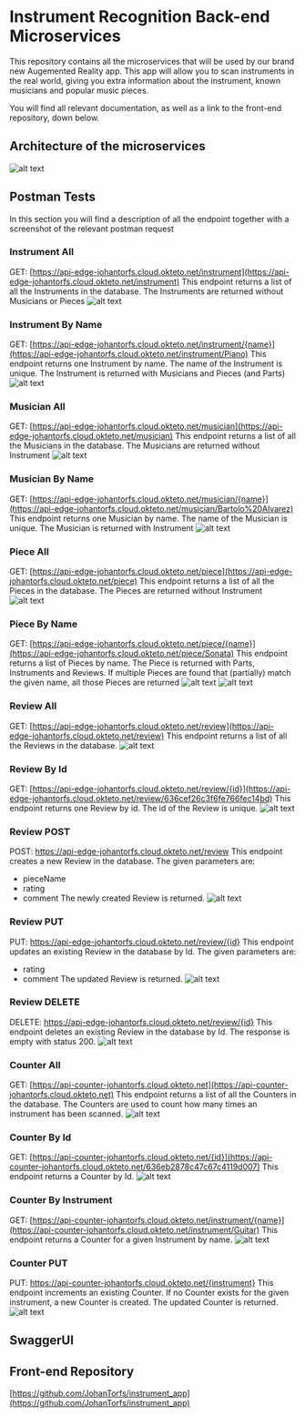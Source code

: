 # Instrument Recognition Back-end Microservices
This repository contains all the microservices that will be used by our brand new Augemented Reality app. This app will allow you to scan instruments in the real world, giving you extra information about the instrument, known musicians and popular music pieces.

You will find all relevant documentation, as well as a link to the front-end repository, down below.

## Architecture of the microservices
![alt text](https://github.com/JohanTorfs/instrument_edge_api/raw/main/images/MicroserviceArchitecture.png "Microservice Architecture")

## Postman Tests
In this section you will find a description of all the endpoint together with a screenshot of the relevant postman request

### Instrument All
GET: [https://api-edge-johantorfs.cloud.okteto.net/instrument](https://api-edge-johantorfs.cloud.okteto.net/instrument)
This endpoint returns a list of all the Instruments in the database. The Instruments are returned without Musicians or Pieces
![alt text](https://github.com/JohanTorfs/instrument_edge_api/raw/main/images/InstrumentAll.png "Postman Instrument All")

### Instrument By Name
GET: [https://api-edge-johantorfs.cloud.okteto.net/instrument/{name}](https://api-edge-johantorfs.cloud.okteto.net/instrument/Piano)
This endpoint returns one Instrument by name. The name of the Instrument is unique. The Instrument is returned with Musicians and Pieces (and Parts)
![alt text](https://github.com/JohanTorfs/instrument_edge_api/raw/main/images/InstrumentByName.png "Postman Instrument By Name")

### Musician All
GET: [https://api-edge-johantorfs.cloud.okteto.net/musician](https://api-edge-johantorfs.cloud.okteto.net/musician)
This endpoint returns a list of all the Musicians in the database. The Musicians are returned without Instrument
![alt text](https://github.com/JohanTorfs/instrument_edge_api/raw/main/images/MusicianAll.png "Postman Musician All")

### Musician By Name
GET: [https://api-edge-johantorfs.cloud.okteto.net/musician/{name}](https://api-edge-johantorfs.cloud.okteto.net/musician/Bartolo%20Alvarez)
This endpoint returns one Musician by name. The name of the Musician is unique. The Musician is returned with Instrument
![alt text](https://github.com/JohanTorfs/instrument_edge_api/raw/main/images/MusicianByName.png "Postman Musician By Name")

### Piece All
GET: [https://api-edge-johantorfs.cloud.okteto.net/piece](https://api-edge-johantorfs.cloud.okteto.net/piece)
This endpoint returns a list of all the Pieces in the database. The Pieces are returned without Instrument
![alt text](https://github.com/JohanTorfs/instrument_edge_api/raw/main/images/PieceAll.png "Postman Piece All")

### Piece By Name
GET: [https://api-edge-johantorfs.cloud.okteto.net/piece/{name}](https://api-edge-johantorfs.cloud.okteto.net/piece/Sonata)
This endpoint returns a list of Pieces by name. The Piece is returned with Parts, Instruments and Reviews. If multiple Pieces are found that (partially) match the given name, all those Pieces are returned
![alt text](https://github.com/JohanTorfs/instrument_edge_api/raw/main/images/PieceByName.png "Postman Piece By Name")
![alt text](https://github.com/JohanTorfs/instrument_edge_api/raw/main/images/PieceByNameMultiple.png "Postman Piece By Name Multiple")

### Review All
GET: [https://api-edge-johantorfs.cloud.okteto.net/review](https://api-edge-johantorfs.cloud.okteto.net/review)
This endpoint returns a list of all the Reviews in the database.
![alt text](https://github.com/JohanTorfs/instrument_edge_api/raw/main/images/ReviewAll.png "Postman Review All")

### Review By Id
GET: [https://api-edge-johantorfs.cloud.okteto.net/review/{id}](https://api-edge-johantorfs.cloud.okteto.net/review/636cef26c3f6fe766fec14bd)
This endpoint returns one Review by id. The id of the Review is unique.
![alt text](https://github.com/JohanTorfs/instrument_edge_api/raw/main/images/ReviewById.png "Postman Review By Id")

### Review POST
POST: https://api-edge-johantorfs.cloud.okteto.net/review
This endpoint creates a new Review in the database. The given parameters are:
- pieceName
- rating
- comment
The newly created Review is returned.
![alt text](https://github.com/JohanTorfs/instrument_edge_api/raw/main/images/ReviewPOST.png "Postman Review POST")

### Review PUT
PUT: https://api-edge-johantorfs.cloud.okteto.net/review/{id}
This endpoint updates an existing Review in the database by Id. The given parameters are:
- rating
- comment
The updated Review is returned.
![alt text](https://github.com/JohanTorfs/instrument_edge_api/raw/main/images/ReviewPUT.png "Postman Review PUT")

### Review DELETE
DELETE: https://api-edge-johantorfs.cloud.okteto.net/review/{id}
This endpoint deletes an existing Review in the database by Id.
The response is empty with status 200.
![alt text](https://github.com/JohanTorfs/instrument_edge_api/raw/main/images/ReviewDELETE.png "Postman Review DELETE")

### Counter All
GET: [https://api-counter-johantorfs.cloud.okteto.net](https://api-counter-johantorfs.cloud.okteto.net)
This endpoint returns a list of all the Counters in the database. The Counters are used to count how many times an instrument has been scanned.
![alt text](https://github.com/JohanTorfs/instrument_counter_api/raw/main/images/CounterAll.png "Postman Counter All")

### Counter By Id
GET: [https://api-counter-johantorfs.cloud.okteto.net/{id}](https://api-counter-johantorfs.cloud.okteto.net/636eb2878c47c67c4119d007)
This endpoint returns a Counter by Id.
![alt text](https://github.com/JohanTorfs/instrument_counter_api/raw/main/images/CounterById.png "Postman Counter By Id")

### Counter By Instrument
GET: [https://api-counter-johantorfs.cloud.okteto.net/instrument/{name}](https://api-counter-johantorfs.cloud.okteto.net/instrument/Guitar)
This endpoint returns a Counter for a given Instrument by name.
![alt text](https://github.com/JohanTorfs/instrument_counter_api/raw/main/images/CounterByInstrument.png "Postman Counter By Instrument")

### Counter PUT
PUT: https://api-counter-johantorfs.cloud.okteto.net/{instrument}
This endpoint increments an existing Counter. If no Counter exists for the given instrument, a new Counter is created.
The updated Counter is returned.
![alt text](https://github.com/JohanTorfs/instrument_counter_api/raw/main/images/CounterPOST.png "Postman Counter PUT")

## SwaggerUI


## Front-end Repository
[https://github.com/JohanTorfs/instrument_app](https://github.com/JohanTorfs/instrument_app)
